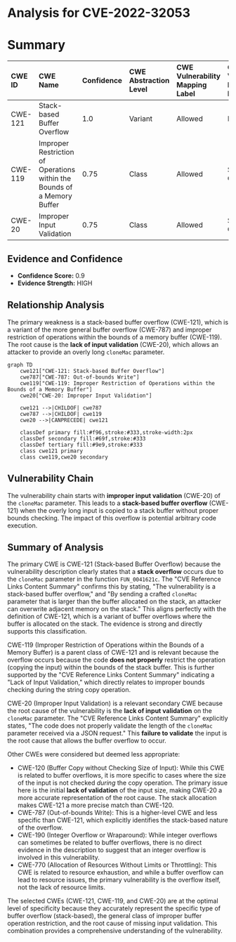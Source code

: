 # Analysis for CVE-2022-32053

# Summary
| CWE ID  | CWE Name                       | Confidence | CWE Abstraction Level | CWE Vulnerability Mapping Label | CWE-Vulnerability Mapping Notes |
| :------- | :----------------------------- | :--------- | :---------------------- | :------------------------------ | :------------------------------ |
| CWE-121  | Stack-based Buffer Overflow    | 1.0        | Variant               | Allowed                         | Primary CWE                     |
| CWE-119  | Improper Restriction of Operations within the Bounds of a Memory Buffer | 0.75      | Class               | Allowed                         | Secondary CWE                     |
| CWE-20 | Improper Input Validation | 0.75 | Class | Allowed | Secondary CWE |

## Evidence and Confidence

*   **Confidence Score:** 0.9
*   **Evidence Strength:** HIGH

## Relationship Analysis
The primary weakness is a stack-based buffer overflow (CWE-121), which is a variant of the more general buffer overflow (CWE-787) and improper restriction of operations within the bounds of a memory buffer (CWE-119). The root cause is the **lack of input validation** (CWE-20), which allows an attacker to provide an overly long `cloneMac` parameter.

```mermaid
graph TD
    cwe121["CWE-121: Stack-based Buffer Overflow"]
    cwe787["CWE-787: Out-of-bounds Write"]
    cwe119["CWE-119: Improper Restriction of Operations within the Bounds of a Memory Buffer"]
    cwe20["CWE-20: Improper Input Validation"]
    
    cwe121 -->|CHILDOF| cwe787
    cwe787 -->|CHILDOF| cwe119
    cwe20 -->|CANPRECEDE| cwe121
    
    classDef primary fill:#f96,stroke:#333,stroke-width:2px
    classDef secondary fill:#69f,stroke:#333
    classDef tertiary fill:#9e9,stroke:#333
    class cwe121 primary
    class cwe119,cwe20 secondary
```

## Vulnerability Chain
The vulnerability chain starts with **improper input validation** (CWE-20) of the `cloneMac` parameter. This leads to a **stack-based buffer overflow** (CWE-121) when the overly long input is copied to a stack buffer without proper bounds checking. The impact of this overflow is potential arbitrary code execution.

## Summary of Analysis
The primary CWE is CWE-121 (Stack-based Buffer Overflow) because the vulnerability description clearly states that a **stack overflow** occurs due to the `cloneMac` parameter in the function `FUN_0041621c`. The "CVE Reference Links Content Summary" confirms this by stating, "The vulnerability is a stack-based buffer overflow," and "By sending a crafted `cloneMac` parameter that is larger than the buffer allocated on the stack, an attacker can overwrite adjacent memory on the stack." This aligns perfectly with the definition of CWE-121, which is a variant of buffer overflows where the buffer is allocated on the stack. The evidence is strong and directly supports this classification.

CWE-119 (Improper Restriction of Operations within the Bounds of a Memory Buffer) is a parent class of CWE-121 and is relevant because the overflow occurs because the code **does not properly** restrict the operation (copying the input) within the bounds of the stack buffer. This is further supported by the "CVE Reference Links Content Summary" indicating a "Lack of Input Validation," which directly relates to improper bounds checking during the string copy operation.

CWE-20 (Improper Input Validation) is a relevant secondary CWE because the root cause of the vulnerability is the **lack of input validation** on the `cloneMac` parameter. The "CVE Reference Links Content Summary" explicitly states, "The code does not properly validate the length of the `cloneMac` parameter received via a JSON request." This **failure to validate** the input is the root cause that allows the buffer overflow to occur.

Other CWEs were considered but deemed less appropriate:

*   CWE-120 (Buffer Copy without Checking Size of Input): While this CWE is related to buffer overflows, it is more specific to cases where the size of the input is not checked *during* the copy operation. The primary issue here is the initial **lack of validation** of the input size, making CWE-20 a more accurate representation of the root cause. The stack allocation makes CWE-121 a more precise match than CWE-120.
*   CWE-787 (Out-of-bounds Write): This is a higher-level CWE and less specific than CWE-121, which explicitly identifies the stack-based nature of the overflow.
*   CWE-190 (Integer Overflow or Wraparound): While integer overflows can sometimes be related to buffer overflows, there is no direct evidence in the description to suggest that an integer overflow is involved in this vulnerability.
*   CWE-770 (Allocation of Resources Without Limits or Throttling): This CWE is related to resource exhaustion, and while a buffer overflow can lead to resource issues, the primary vulnerability is the overflow itself, not the lack of resource limits.

The selected CWEs (CWE-121, CWE-119, and CWE-20) are at the optimal level of specificity because they accurately represent the specific type of buffer overflow (stack-based), the general class of improper buffer operation restriction, and the root cause of missing input validation. This combination provides a comprehensive understanding of the vulnerability.